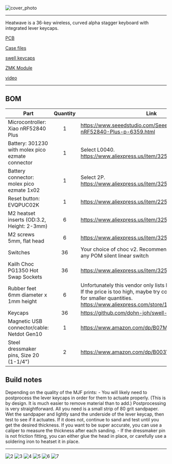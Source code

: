 ![cover_photo](photos/1.jpg)

***

Heatwave is a 36-key wireless, curved alpha stagger keyboard with integrated lever keycaps.

[PCB](pcb)

[Case files](case)

[swell keycaps](https://github.com/dohn-joh/swell-keycaps)

[ZMK Module](https://github.com/dohn-joh/heatwave-zmk-module)

[video](https://vimeo.com/1097657262)

***

## BOM
|Part|Quantity|Link|
|-|:-:|-|
|Microcontroller: Xiao nRF52840 Plus|1|https://www.seeedstudio.com/Seeed-Studio-XIAO-nRF52840-Plus-p-6359.html|
|Battery: 301230 with molex pico ezmate connector|1|Select L0040. https://www.aliexpress.us/item/3256802674181210.html|
|Battery connector: molex pico ezmate 1x02|1|Select 2P. https://www.aliexpress.us/item/3256805726980487.html|
|Reset button: EVQPUC02K|1|https://www.aliexpress.us/item/2251832616044011.html|
|M2 heatset inserts (OD:3.2, Height: 2-3mm)|6|https://www.aliexpress.us/item/3256806286387666.html|
|M2 screws 5mm, flat head|6|https://www.aliexpress.us/item/3256805084387535.html|
|Switches|36|Your choice of choc v2. Recommended: Lofree hades or any POM silent linear switch|
|Kailh Choc PG1350 Hot Swap Sockets|36|https://www.aliexpress.us/item/3256803687338432.html|
|Rubber feet 6mm diameter x 1mm height|6|Unfortunately this vendor only lists higher quantities now. If the price is too high, maybe try contacting the vendor for smaller quantities. https://www.aliexpress.com/store/1100976482|
|Keycaps|36|https://github.com/dohn-joh/swell-keycaps|
|Magnetic USB connector/cable: Netdot Gen10|1|https://www.amazon.com/dp/B07MBD3FZD|
|Steel dressmaker pins, Size 20 (1-1/4")|2|https://www.amazon.com/dp/B003W0TIH6|

## Build notes
Depending on the quality of the MJF prints:
    - You will likely need to postprocess the lever keycaps in order for them to actuate properly. (This is by design. It is much easier to remove material than to add.) Postprocessing is very straightforward. All you need is a small strip of 80 grit sandpaper. Wet the sandpaper and lightly sand the underside of the lever keycap, then test to see if it actuates. If it does not, continue to sand and test until you get the desired thickness. If you want to be super accurate, you can use a caliper to measure the thickness after each sanding.
    - If the dressmaker pin is not friction fitting, you can either glue the head in place, or carefully use a soldering iron to heatset it in place.

***

![2](photos/2.jpg)
![3](photos/3.jpg)
![4](photos/4.jpg)
![5](photos/5.jpg)
![6](photos/6.jpg)
![7](photos/7.jpg)

